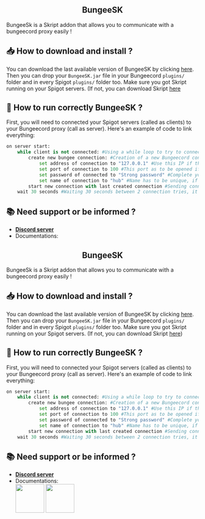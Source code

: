<h2 align="center">BungeeSK</h2> 
BungeeSk is a Skript addon that allows you to communicate with a bungeecord proxy easily !

<br>

## 📥 How to download and install ?
You can download the last available version of BungeeSK by clicking [here](https://github.com/ZorgBtw/BungeeSK/releases/latest).
Then you can drop your `BungeeSK.jar` file in your Bungeecord `plugins/` folder and in every Spigot `plugins/` folder too. Make sure you got Skript running on your Spigot servers. (If not, you can download Skript [here](https://github.com/SkriptLang/Skript/releases/latest)

## 🚀 How to run correctly BungeeSK ?
First, you will need to connected your Spigot servers (called as clients) to your Bungeecord proxy (call as server).
Here's an example of code to link everything:
```py
on server start:
	while client is not connected: #Using a while loop to try to connect if the client is not connected
		create new bungee connection: #Creation of a new Bungeecord connection
			set address of connection to "127.0.0.1" #Use this IP if the Bungeecord is on the same machine
			set port of connection to 100 #This port as to be opened if the specified client is not hosted on the same machine as the server
			set password of connected to "Strong password" #Complete your password here, this has to be the same as the one in the Bungeecord config
			set name of connection to "hub" #Name has to be unique, if the same name is already connected, the connection will end
		start new connection with last created connection #Sending connection request to the server
	wait 30 seconds #Waiting 30 seconds between 2 connection tries, it's recommended to not decrease this value
```

## 📚 Need support or be informed ?
- [**Discord server**](https://discord.gg/PCnyMDsTRA)
- Documentations:<br>
<h2 align="center">BungeeSK</h2> 
BungeeSk is a Skript addon that allows you to communicate with a bungeecord proxy easily !

<br>

## 📥 How to download and install ?
You can download the last available version of BungeeSK by clicking [here](https://github.com/ZorgBtw/BungeeSK/releases/latest).
Then you can drop your `BungeeSK.jar` file in your Bungeecord `plugins/` folder and in every Spigot `plugins/` folder too. Make sure you got Skript running on your Spigot servers. (If not, you can download Skript [here](https://github.com/SkriptLang/Skript/releases/latest))

## 🚀 How to run correctly BungeeSK ?
First, you will need to connected your Spigot servers (called as clients) to your Bungeecord proxy (call as server).
Here's an example of code to link everything:
```py
on server start:
	while client is not connected: #Using a while loop to try to connect if the client is not connected
		create new bungee connection: #Creation of a new Bungeecord connection
			set address of connection to "127.0.0.1" #Use this IP if the Bungeecord is on the same machine
			set port of connection to 100 #This port as to be opened if the specified client is not hosted on the same machine as the server
			set password of connected to "Strong password" #Complete your password here, this has to be the same as the one in the Bungeecord config
			set name of connection to "hub" #Name has to be unique, if the same name is already connected, the connection will end
		start new connection with last created connection #Sending connection request to the server
	wait 30 seconds #Waiting 30 seconds between 2 connection tries, it's recommended to not decrease this value
```

## 📚 Need support or be informed ?
- [**Discord server**](https://discord.gg/PCnyMDsTRA)
- Documentations:<br>
<a href="http://skripthub.net/docs/?addon=BungeeSK"> <img src="http://skripthub.net/static/addon/ViewTheDocsButton.png" height="75"></img></a>
<a href="https://docs.skunity.com/syntax/search/addon:bungeesk"> <img src="https://skunity.com/branding/buttons/get_on_docs_3.png" height="75"></img></a>
